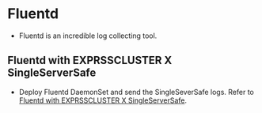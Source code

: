 # Fluentd
- Fluentd is an incredible log collecting tool.

## Fluentd with EXPRSSCLUSTER X SingleServerSafe
- Deploy Fluentd DaemonSet and send the SingleSeverSafe logs. Refer to [Fluentd with EXPRSSCLUSTER X SingleServerSafe](WithSSS.md).